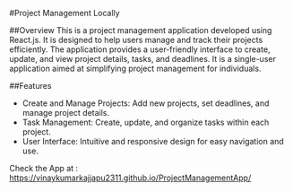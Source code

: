 #Project Management Locally 

##Overview
This is a project management application developed using React.js. It is designed to help users manage and track their projects efficiently. The application provides a user-friendly interface to create, update, and view project details, tasks, and deadlines. It is a single-user application aimed at simplifying project management for individuals.

##Features
* Create and Manage Projects: Add new projects, set deadlines, and manage project details.
* Task Management: Create, update, and organize tasks within each project.
* User Interface: Intuitive and responsive design for easy navigation and use.

Check the App at  : https://vinaykumarkajjapu2311.github.io/ProjectManagementApp/



